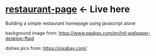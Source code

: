 # <a href="https://valeriol94.github.io/restaurant-page/">restaurant-page</a> <- Live here

Building a simple restaurant homepage using javascript alone

background image from: https://www.peakpx.com/en/hd-wallpaper-desktop-ffaid

dishes pics from: https://pixabay.com/
